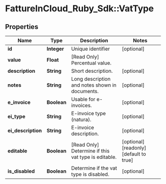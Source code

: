 # FattureInCloud_Ruby_Sdk::VatType

## Properties

| Name | Type | Description | Notes |
| ---- | ---- | ----------- | ----- |
| **id** | **Integer** | Unique identifier | [optional] |
| **value** | **Float** | [Read Only] Percentual value. |  |
| **description** | **String** | Short description. | [optional] |
| **notes** | **String** | Long description and notes shown in documents. | [optional] |
| **e_invoice** | **Boolean** | Usable for e-invoices. | [optional] |
| **ei_type** | **String** | E-invoice type (natura). | [optional] |
| **ei_description** | **String** | E-invoice description. | [optional] |
| **editable** | **Boolean** | [Read Only] Determine if this vat type is editable. | [optional][readonly][default to true] |
| **is_disabled** | **Boolean** | Determine if the vat type is disabled. | [optional] |

